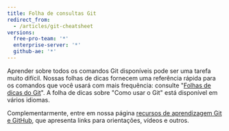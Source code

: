 ```yaml
---
title: Folha de consultas Git
redirect_from:
  - /articles/git-cheatsheet
versions:
  free-pro-team: '*'
  enterprise-server: '*'
  github-ae: '*'
---
```


Aprender sobre todos os comandos Git disponíveis pode ser uma tarefa muito difícil. Nossas folhas de dicas fornecem uma referência rápida para os comandos que você usará com mais frequência: consulte "[Folhas de dicas do Git](https://training.github.com/)". A folha de dicas sobre "Como usar o Git" está disponível em vários idiomas.

Complementarmente, entre em nossa página [recursos de aprendizagem Git e GitHub](/articles/git-and-github-learning-resources/), que apresenta links para orientações, vídeos e outros.
